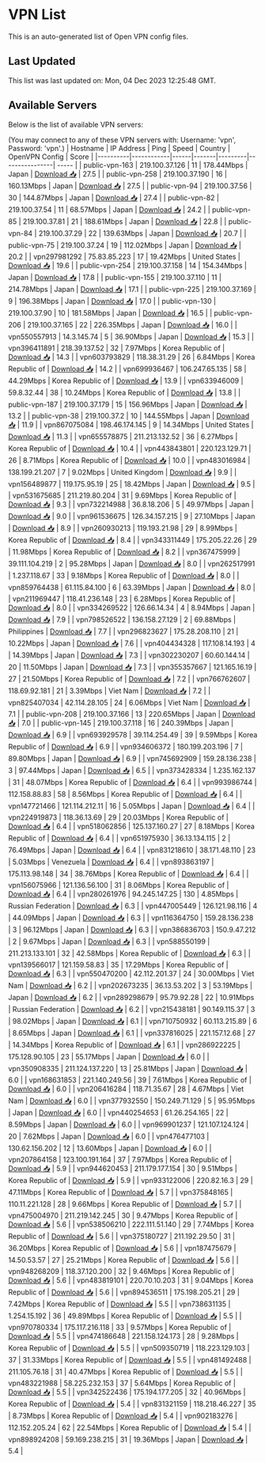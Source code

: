 # VPN List

This is an auto-generated list of Open VPN config files.

## Last Updated

This list was last updated on: Mon, 04 Dec 2023 12:25:48 GMT.

## Available Servers

Below is the list of available VPN servers:

(You may connect to any of these VPN servers with: Username: 'vpn', Password: 'vpn'.)
| Hostname | IP Address | Ping | Speed | Country | OpenVPN Config | Score |
|----------|------------|------|-------|---------|----------------| ----- |
| public-vpn-163 | 219.100.37.126 | 11 | 178.44Mbps | Japan | [Download 📥](./configs/server_0_JP.ovpn) | 27.5 |
| public-vpn-258 | 219.100.37.190 | 16 | 160.13Mbps | Japan | [Download 📥](./configs/server_1_JP.ovpn) | 27.5 |
| public-vpn-94 | 219.100.37.56 | 30 | 144.87Mbps | Japan | [Download 📥](./configs/server_2_JP.ovpn) | 27.4 |
| public-vpn-82 | 219.100.37.54 | 11 | 68.57Mbps | Japan | [Download 📥](./configs/server_3_JP.ovpn) | 24.2 |
| public-vpn-85 | 219.100.37.81 | 21 | 188.61Mbps | Japan | [Download 📥](./configs/server_4_JP.ovpn) | 22.8 |
| public-vpn-84 | 219.100.37.29 | 22 | 139.63Mbps | Japan | [Download 📥](./configs/server_5_JP.ovpn) | 20.7 |
| public-vpn-75 | 219.100.37.24 | 19 | 112.02Mbps | Japan | [Download 📥](./configs/server_6_JP.ovpn) | 20.2 |
| vpn297981292 | 75.83.85.223 | 17 | 19.42Mbps | United States | [Download 📥](./configs/server_7_US.ovpn) | 19.6 |
| public-vpn-254 | 219.100.37.158 | 14 | 154.34Mbps | Japan | [Download 📥](./configs/server_8_JP.ovpn) | 17.8 |
| public-vpn-155 | 219.100.37.110 | 11 | 214.78Mbps | Japan | [Download 📥](./configs/server_9_JP.ovpn) | 17.1 |
| public-vpn-225 | 219.100.37.169 | 9 | 196.38Mbps | Japan | [Download 📥](./configs/server_10_JP.ovpn) | 17.0 |
| public-vpn-130 | 219.100.37.90 | 10 | 181.58Mbps | Japan | [Download 📥](./configs/server_11_JP.ovpn) | 16.5 |
| public-vpn-206 | 219.100.37.165 | 22 | 226.35Mbps | Japan | [Download 📥](./configs/server_12_JP.ovpn) | 16.0 |
| vpn550557913 | 14.3.145.74 | 5 | 36.90Mbps | Japan | [Download 📥](./configs/server_13_JP.ovpn) | 15.3 |
| vpn396411891 | 218.39.137.52 | 32 | 7.97Mbps | Korea Republic of | [Download 📥](./configs/server_14_KR.ovpn) | 14.3 |
| vpn603793829 | 118.38.31.29 | 26 | 6.84Mbps | Korea Republic of | [Download 📥](./configs/server_15_KR.ovpn) | 14.2 |
| vpn699936467 | 106.247.65.135 | 58 | 44.29Mbps | Korea Republic of | [Download 📥](./configs/server_16_KR.ovpn) | 13.9 |
| vpn633946009 | 59.8.32.44 | 38 | 10.24Mbps | Korea Republic of | [Download 📥](./configs/server_17_KR.ovpn) | 13.8 |
| public-vpn-187 | 219.100.37.179 | 15 | 156.96Mbps | Japan | [Download 📥](./configs/server_18_JP.ovpn) | 13.2 |
| public-vpn-38 | 219.100.37.2 | 10 | 144.55Mbps | Japan | [Download 📥](./configs/server_19_JP.ovpn) | 11.9 |
| vpn867075084 | 198.46.174.145 | 9 | 14.34Mbps | United States | [Download 📥](./configs/server_20_US.ovpn) | 11.3 |
| vpn655578875 | 211.213.132.52 | 36 | 6.27Mbps | Korea Republic of | [Download 📥](./configs/server_21_KR.ovpn) | 10.4 |
| vpn443843801 | 220.123.129.71 | 26 | 8.71Mbps | Korea Republic of | [Download 📥](./configs/server_22_KR.ovpn) | 10.0 |
| vpn483016984 | 138.199.21.207 | 7 | 9.02Mbps | United Kingdom | [Download 📥](./configs/server_23_GB.ovpn) | 9.9 |
| vpn156489877 | 119.175.95.19 | 25 | 18.42Mbps | Japan | [Download 📥](./configs/server_24_JP.ovpn) | 9.5 |
| vpn531675685 | 211.219.80.204 | 31 | 9.69Mbps | Korea Republic of | [Download 📥](./configs/server_25_KR.ovpn) | 9.3 |
| vpn732214988 | 36.8.18.206 | 5 | 49.97Mbps | Japan | [Download 📥](./configs/server_26_JP.ovpn) | 9.0 |
| vpn961536675 | 126.34.157.215 | 9 | 27.10Mbps | Japan | [Download 📥](./configs/server_27_JP.ovpn) | 8.9 |
| vpn260930213 | 119.193.21.98 | 29 | 8.99Mbps | Korea Republic of | [Download 📥](./configs/server_28_KR.ovpn) | 8.4 |
| vpn343311449 | 175.205.22.26 | 29 | 11.98Mbps | Korea Republic of | [Download 📥](./configs/server_29_KR.ovpn) | 8.2 |
| vpn367475999 | 39.111.104.219 | 2 | 95.28Mbps | Japan | [Download 📥](./configs/server_30_JP.ovpn) | 8.0 |
| vpn262517991 | 1.237.118.67 | 33 | 9.18Mbps | Korea Republic of | [Download 📥](./configs/server_31_KR.ovpn) | 8.0 |
| vpn859764438 | 61.115.84.100 | 6 | 63.39Mbps | Japan | [Download 📥](./configs/server_32_JP.ovpn) | 8.0 |
| vpn211969447 | 118.41.236.148 | 23 | 6.28Mbps | Korea Republic of | [Download 📥](./configs/server_33_KR.ovpn) | 8.0 |
| vpn334269522 | 126.66.14.34 | 4 | 8.94Mbps | Japan | [Download 📥](./configs/server_34_JP.ovpn) | 7.9 |
| vpn798526522 | 136.158.27.129 | 2 | 69.88Mbps | Philippines | [Download 📥](./configs/server_35_PH.ovpn) | 7.7 |
| vpn296823627 | 175.28.208.110 | 21 | 10.22Mbps | Japan | [Download 📥](./configs/server_36_JP.ovpn) | 7.6 |
| vpn404434328 | 117.108.14.193 | 4 | 14.39Mbps | Japan | [Download 📥](./configs/server_37_JP.ovpn) | 7.3 |
| vpn302230207 | 60.60.144.14 | 20 | 11.50Mbps | Japan | [Download 📥](./configs/server_38_JP.ovpn) | 7.3 |
| vpn355357667 | 121.165.16.19 | 27 | 21.50Mbps | Korea Republic of | [Download 📥](./configs/server_39_KR.ovpn) | 7.2 |
| vpn766762607 | 118.69.92.181 | 21 | 3.39Mbps | Viet Nam | [Download 📥](./configs/server_40_VN.ovpn) | 7.2 |
| vpn825407034 | 42.114.28.105 | 24 | 6.06Mbps | Viet Nam | [Download 📥](./configs/server_41_VN.ovpn) | 7.1 |
| public-vpn-208 | 219.100.37.166 | 13 | 220.65Mbps | Japan | [Download 📥](./configs/server_42_JP.ovpn) | 7.0 |
| public-vpn-145 | 219.100.37.118 | 16 | 240.39Mbps | Japan | [Download 📥](./configs/server_43_JP.ovpn) | 6.9 |
| vpn693929578 | 39.114.254.49 | 39 | 9.59Mbps | Korea Republic of | [Download 📥](./configs/server_44_KR.ovpn) | 6.9 |
| vpn934606372 | 180.199.203.196 | 7 | 89.80Mbps | Japan | [Download 📥](./configs/server_45_JP.ovpn) | 6.9 |
| vpn745692909 | 159.28.136.238 | 3 | 97.44Mbps | Japan | [Download 📥](./configs/server_46_JP.ovpn) | 6.5 |
| vpn373428334 | 1.235.162.137 | 31 | 48.07Mbps | Korea Republic of | [Download 📥](./configs/server_47_KR.ovpn) | 6.4 |
| vpn993986744 | 112.158.88.83 | 58 | 8.56Mbps | Korea Republic of | [Download 📥](./configs/server_48_KR.ovpn) | 6.4 |
| vpn147721466 | 121.114.212.11 | 16 | 5.05Mbps | Japan | [Download 📥](./configs/server_49_JP.ovpn) | 6.4 |
| vpn224919873 | 118.36.13.69 | 29 | 20.03Mbps | Korea Republic of | [Download 📥](./configs/server_50_KR.ovpn) | 6.4 |
| vpn518062856 | 125.137.160.27 | 27 | 8.18Mbps | Korea Republic of | [Download 📥](./configs/server_51_KR.ovpn) | 6.4 |
| vpn651975930 | 36.13.134.115 | 2 | 76.49Mbps | Japan | [Download 📥](./configs/server_52_JP.ovpn) | 6.4 |
| vpn831218610 | 38.171.48.110 | 23 | 5.03Mbps | Venezuela | [Download 📥](./configs/server_53_VE.ovpn) | 6.4 |
| vpn893863197 | 175.113.98.148 | 34 | 38.76Mbps | Korea Republic of | [Download 📥](./configs/server_54_KR.ovpn) | 6.4 |
| vpn156075966 | 121.136.56.100 | 31 | 8.06Mbps | Korea Republic of | [Download 📥](./configs/server_55_KR.ovpn) | 6.4 |
| vpn280261976 | 94.245.147.25 | 130 | 4.85Mbps | Russian Federation | [Download 📥](./configs/server_56_RU.ovpn) | 6.3 |
| vpn447005449 | 126.121.98.116 | 4 | 44.09Mbps | Japan | [Download 📥](./configs/server_57_JP.ovpn) | 6.3 |
| vpn116364750 | 159.28.136.238 | 3 | 96.12Mbps | Japan | [Download 📥](./configs/server_58_JP.ovpn) | 6.3 |
| vpn386836703 | 150.9.47.212 | 2 | 9.67Mbps | Japan | [Download 📥](./configs/server_59_JP.ovpn) | 6.3 |
| vpn588550199 | 211.213.133.101 | 32 | 42.58Mbps | Korea Republic of | [Download 📥](./configs/server_60_KR.ovpn) | 6.3 |
| vpn139566017 | 121.159.58.83 | 35 | 17.29Mbps | Korea Republic of | [Download 📥](./configs/server_61_KR.ovpn) | 6.3 |
| vpn550470200 | 42.112.201.37 | 24 | 30.00Mbps | Viet Nam | [Download 📥](./configs/server_62_VN.ovpn) | 6.2 |
| vpn202673235 | 36.13.53.202 | 3 | 53.19Mbps | Japan | [Download 📥](./configs/server_63_JP.ovpn) | 6.2 |
| vpn289298679 | 95.79.92.28 | 22 | 10.91Mbps | Russian Federation | [Download 📥](./configs/server_64_RU.ovpn) | 6.2 |
| vpn215438181 | 90.149.115.37 | 3 | 98.02Mbps | Japan | [Download 📥](./configs/server_65_JP.ovpn) | 6.1 |
| vpn710750932 | 60.113.215.89 | 6 | 8.65Mbps | Japan | [Download 📥](./configs/server_66_JP.ovpn) | 6.1 |
| vpn337816025 | 221.157.12.68 | 27 | 14.34Mbps | Korea Republic of | [Download 📥](./configs/server_67_KR.ovpn) | 6.1 |
| vpn286922225 | 175.128.90.105 | 23 | 55.17Mbps | Japan | [Download 📥](./configs/server_68_JP.ovpn) | 6.0 |
| vpn350908335 | 211.124.137.220 | 13 | 25.81Mbps | Japan | [Download 📥](./configs/server_69_JP.ovpn) | 6.0 |
| vpn168631853 | 221.140.249.56 | 39 | 7.61Mbps | Korea Republic of | [Download 📥](./configs/server_70_KR.ovpn) | 6.0 |
| vpn206416284 | 118.71.35.67 | 28 | 4.67Mbps | Viet Nam | [Download 📥](./configs/server_71_VN.ovpn) | 6.0 |
| vpn377932550 | 150.249.71.129 | 5 | 95.95Mbps | Japan | [Download 📥](./configs/server_72_JP.ovpn) | 6.0 |
| vpn440254653 | 61.26.254.165 | 22 | 8.59Mbps | Japan | [Download 📥](./configs/server_73_JP.ovpn) | 6.0 |
| vpn969901237 | 121.107.124.124 | 20 | 7.62Mbps | Japan | [Download 📥](./configs/server_74_JP.ovpn) | 6.0 |
| vpn476477103 | 130.62.156.202 | 12 | 13.60Mbps | Japan | [Download 📥](./configs/server_75_JP.ovpn) | 6.0 |
| vpn207864158 | 123.100.191.164 | 37 | 7.97Mbps | Korea Republic of | [Download 📥](./configs/server_76_KR.ovpn) | 5.9 |
| vpn944620453 | 211.179.177.154 | 30 | 9.51Mbps | Korea Republic of | [Download 📥](./configs/server_77_KR.ovpn) | 5.9 |
| vpn933122006 | 220.82.16.3 | 29 | 47.11Mbps | Korea Republic of | [Download 📥](./configs/server_78_KR.ovpn) | 5.7 |
| vpn375848165 | 110.11.221.128 | 28 | 9.66Mbps | Korea Republic of | [Download 📥](./configs/server_79_KR.ovpn) | 5.7 |
| vpn475004970 | 211.219.142.245 | 30 | 9.47Mbps | Korea Republic of | [Download 📥](./configs/server_80_KR.ovpn) | 5.6 |
| vpn538506210 | 222.111.51.140 | 29 | 7.74Mbps | Korea Republic of | [Download 📥](./configs/server_81_KR.ovpn) | 5.6 |
| vpn375180727 | 211.192.29.50 | 31 | 36.20Mbps | Korea Republic of | [Download 📥](./configs/server_82_KR.ovpn) | 5.6 |
| vpn187475679 | 14.50.53.57 | 27 | 25.21Mbps | Korea Republic of | [Download 📥](./configs/server_83_KR.ovpn) | 5.6 |
| vpn948268209 | 118.37.120.200 | 32 | 9.46Mbps | Korea Republic of | [Download 📥](./configs/server_84_KR.ovpn) | 5.6 |
| vpn483819101 | 220.70.10.203 | 31 | 9.04Mbps | Korea Republic of | [Download 📥](./configs/server_85_KR.ovpn) | 5.6 |
| vpn894536511 | 175.198.205.21 | 29 | 7.42Mbps | Korea Republic of | [Download 📥](./configs/server_86_KR.ovpn) | 5.5 |
| vpn738631135 | 1.254.15.192 | 36 | 49.89Mbps | Korea Republic of | [Download 📥](./configs/server_87_KR.ovpn) | 5.5 |
| vpn970780334 | 175.117.216.118 | 33 | 9.57Mbps | Korea Republic of | [Download 📥](./configs/server_88_KR.ovpn) | 5.5 |
| vpn474186648 | 221.158.124.173 | 28 | 9.28Mbps | Korea Republic of | [Download 📥](./configs/server_89_KR.ovpn) | 5.5 |
| vpn509350719 | 118.223.129.103 | 37 | 31.33Mbps | Korea Republic of | [Download 📥](./configs/server_90_KR.ovpn) | 5.5 |
| vpn481492488 | 211.105.76.18 | 31 | 40.47Mbps | Korea Republic of | [Download 📥](./configs/server_91_KR.ovpn) | 5.5 |
| vpn483221988 | 58.225.232.153 | 37 | 5.64Mbps | Korea Republic of | [Download 📥](./configs/server_92_KR.ovpn) | 5.5 |
| vpn342522436 | 175.194.177.205 | 32 | 40.96Mbps | Korea Republic of | [Download 📥](./configs/server_93_KR.ovpn) | 5.4 |
| vpn831321159 | 118.218.46.227 | 35 | 8.73Mbps | Korea Republic of | [Download 📥](./configs/server_94_KR.ovpn) | 5.4 |
| vpn902183276 | 112.152.205.24 | 62 | 22.54Mbps | Korea Republic of | [Download 📥](./configs/server_95_KR.ovpn) | 5.4 |
| vpn898924208 | 59.169.238.215 | 31 | 19.36Mbps | Japan | [Download 📥](./configs/server_96_JP.ovpn) | 5.4 |
